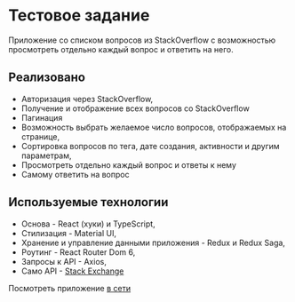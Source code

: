 # Тестовое задание
Приложение со списком вопросов из StackOverflow с возможностью просмотреть отдельно каждый вопрос и ответить на него.

## Реализовано
- Авторизация через StackOverflow,
- Получение и отображение всех вопросов со StackOverflow
- Пагинация
- Возможность выбрать желаемое число вопросов, отображаемых на странице,
- Сортировка вопросов по тега, дате создания, активности и другим параметрам,
- Просмотреть отдельно каждый вопрос и ответы к нему
- Самому ответить на вопрос

## Используемые технологии
- Основа - React (хуки) и TypeScript,
- Стилизация - Material UI,
- Хранение и управление данными приложения - Redux и Redux Saga,
- Роутинг - React Router Dom 6,
- Запросы к API - Axios,
- Само API - [Stack Exchange](https://api.stackexchange.com/docs)

Посмотреть приложение [в сети](https://stack-api-test.netlify.app)
